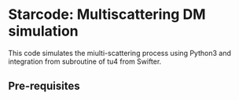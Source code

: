 # Starcode: Multiscattering DM simulation
This code simulates the miulti-scattering process using Python3 and integration from subroutine of tu4 from Swifter.

## Pre-requisites
